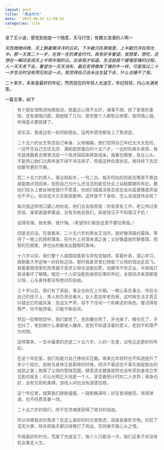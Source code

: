 ```yaml
---
layout: post
title:  "黄金时代"
date:   2015-08-02 11:09:52
categories: life
---
```


读了王小波，感觉到他是一个随意，天马行空，有趣又浪漫的人啊～

*天色微微向晚，天上飘着懒洋洋的云彩。下半截沉在黑暗里，上半截仍浮在阳光中。那一天我二十一岁，在我一生的黄金时代。我有好多奢望。我想爱，想吃，还想在一瞬间变成天上半明半暗的云。后来我才知道，生活就是个缓慢受锤的过程，人一天天老下去，奢望也一天天消失，最后变得像挨了锤的牛一样。可是我过二十一岁生日时没有预见到这一点。我觉得自己会永远生猛下去，什么也锤不了我。*

二十来岁，本来是最好的年纪，然而现在的年轻人太迷茫，年纪轻轻，内心长满老茧。

一篇文章，如下

> 有个朋友很焦虑地跟我说，她最近心情不太好，诸事不顺。除了家里的事情，还有感情问题，跟她聊了几句，感觉整个人都愁云惨雾。我同情心强，听得差点要跳楼了。
>
> 说实话，我身边有一些同龄朋友，这两年感觉都染上了焦虑症。
>
> 二十五六的女生焦虑自己单身，父母催婚。她们觉得自己年纪太大太危险，一边怀念自己无忧无虑、满脸胶原蛋白的十五六岁，一边时刻眉头紧锁，每天就琢磨着去哪里活捉一个吴彦祖回来拜堂成亲。我看在眼里，急在心头，不是担心她们过两年就不得不冷冻卵子，而是这种负面状态，再持续下去恐怕要早更的节奏。
> 
> 而二十五六的男人，事业刚起步，一穷二白，每天叨咕的则是去哪里不费劲就能搞点钱回来，抱怨自己为什么还没活到能在社会上站稳脚跟的年纪。要他们往头上套丝袜抢银行不愿意，劝他们描眉涂唇去夜总会向富婆搔首弄姿也不开心，俗话说大丈夫能屈能伸。这样放不下身段，怎么会成就伟业呢？
> 
> 每次我这样苦口婆心地劝说，他们总会指责我：你有家有工作，老公帅过吴彦祖，身家直逼李嘉诚，没有资格说我们。真是饱汉子不知饿汉子饥！
> 
> 说得有理，我有罪，我忏悔。（希望你们看到这里不要拉黑我。）
> 
> 但是说实话，在我看来，二十五六岁的男女正当时。就好像清晨的露珠，等待了一晚上的厚积薄发，在叶片上将滴未滴之美；又好像盛放的野蔷薇，短暂的花期里，拼也似的散发出馥郁的香味。
> 
> 十八岁以前，我们整个人就围绕着家与学校连轴转。穿着朴素，潜心学习，就朝着大学这唯一的目标迈进。那时我甚至曾幻想偷了父母的钱远走高飞。我看着商场里的昂贵裙子恳求父母也没能如愿，怕被骂不务正业，半夜挑灯夜读看坏了眼睛。暗恋一个人却没能到承担后果的年纪。全部经济来源都是父母，心与身体都没有绝对的自由。
> 
> 三十岁以后，我们有了家庭，事业也处在上升期。一颗心系在事业、伴侣与自己的孩子上，男人担负责任重大，女人愈加年老色衰，这时候生活才真正抖搂出它的威风来：急迫又严苛，容不下任何一个和稀泥的角色。要活得有尊严，你不能停留，只能不断前进。
> 
> 然后一眨眼恍惚中，我们就老了。老到腰也弯了、牙也掉了、眼也花了、手也抖了，老到做什么事都被人嫌弃，老到不知道活着的意义，老到不知尊严为何物。
> 
> 这样算来，一生中最美的还是二十五六岁。人的一生里，没有比这更好的年纪。
> 
> 在这个年纪里，我们有能力自己挣钱买花戴。审美比年轻时也不知道提升了多少个段位，皮肤与身体正是巅峰的时候，经济不窘迫也不辜负刚绽放出的成熟之美；脱离了父母的管辖范围，肆意透支健康居然也没有受到身体立竿见影的报复；可以光明正大地爱一个人，享受着倒计时的二人世界；单身也好，没有负担和束缚，游戏人间也没有道德包袱。
> 
> 这个年纪里，就算我们跌跌撞撞，一路荆棘满布；好在爱得敞亮、哭得淋漓，也不枉费青春一场。
> 
> 二十五六岁的我们，终于在灵魂里获得了绝对的自由。
> 
> 所以你跟我说你焦虑？在这么美好的时光里焦虑，简直是暴殄天物。你犯了滔天大罪，除非把每天都过得像打了鸡血，否则难平我心头之恨。
> 
> 毕竟最好的时光，荒废了也就没了。每个人只能活一次，我们这辈子并没有机会重走人生。
